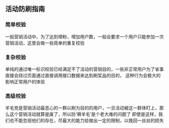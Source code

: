 ## 活动防刷指南

### 简单校验

一般营销活动中，为了达到增粉，增加用户数，一般会要求一个用户只能参加一次营销活动，这里会做一些简单的重复校验

### 复杂校验

单纯的通过唯一标识校验已经满足不了活动的营销目的，一些非正常用户为了省事直接会绕过页面通过直接调用接口数据来达到刷奖品的目的，
这种行为会极大的影响正常用户的体验

### 高级校验

羊毛党是营销活动最恶心的一群以刷为目的的用户，一旦活动被这一群体盯上，那么这个营销活动就算是废了，所以防‘褥羊毛’是个老大难的问题了
即使是这样，我们也不能忽视他们的存在，尽最大的能力给做出一定的限制，以挽回一丝丝的损失

